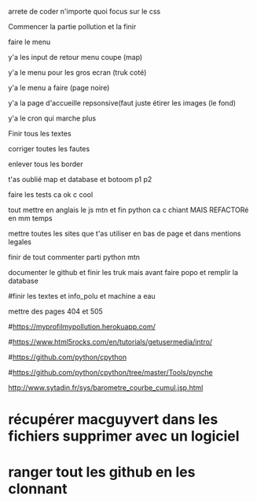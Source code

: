 arrete de coder n'importe quoi focus sur le css

Commencer la partie pollution et la finir

faire le menu 

y'a les input de retour menu coupe (map)

y'a le menu pour les gros ecran (truk coté)

y'a le menu a faire  (page noire)

y'a la page d'accueille repsonsive(faut juste étirer les images (le fond)

y'a le cron qui marche plus

Finir tous les textes

corriger toutes les fautes 

enlever tous les border

t'as oublié map et database et botoom p1 p2

faire les tests ca ok c cool

tout mettre en anglais le js mtn et fin python ca c chiant MAIS REFACTORé en mm temps

mettre toutes les sites que t'as utiliser en bas de page et dans mentions legales

finir de tout commenter parti python mtn

documenter le github et finir les truk mais avant faire popo et remplir la database

#finir les textes et info_polu et machine a eau

mettre des pages 404 et 505





#https://myprofilmypollution.herokuapp.com/

#https://www.html5rocks.com/en/tutorials/getusermedia/intro/

#https://github.com/python/cpython

#https://github.com/python/cpython/tree/master/Tools/pynche

 http://www.sytadin.fr/sys/barometre_courbe_cumul.jsp.html


# récupérer macguyvert dans les fichiers supprimer avec un logiciel 

# ranger tout les github en les clonnant

